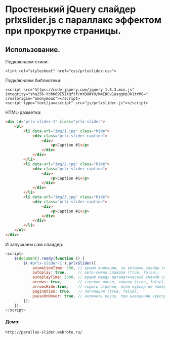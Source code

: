 # Простенький jQuery слайдер prlxslider.js с параллакс эффектом  при прокрутке страницы.

## Использование.

Подключаем стили:
```
<link rel="stylesheet" href="css/prlxslider.css">
```

Подключаем библиотеки:
```
<script src="https://code.jquery.com/jquery-1.8.3.min.js" integrity="sha256-YcbK69I5IXQftf/mYD8WY0/KmEDCv1asggHpJk1trM8=" crossorigin="anonymous"></script>
<script type="text/javascript" src="js/prlxslider.js"></script>
```


HTML-разметка:
```html
<div id="prlx-slider-1" class="prlx-slider">
	<ul>
		<li data-url="img/1.jpg" class="hide">
			<div class="prlx-slider-caption">
				<div>
					<p>Caption #1</p>
				</div>
			</div>
		</li>
		<li data-url="img/2.jpg" class="hide">
			<div class="prlx-slider-caption">
				<div>
					<p>Caption #1</p>
				</div>
			</div>
		</li>
		<li data-url="img/3.jpg" class="hide">
			<div class="prlx-slider-caption">
				<div>
					<p>Caption #1</p>
				</div>
			</div>
		</li>
	</ul>
</div>
```


И запускаем сам слайдер:
```javascript
<script>
	$(document).ready(function () {
		$('#prlx-slider-1').prlxSlider({
			animationTime: 500, // время анимации, за которое слайды сменяют друг друга (ms); 
			autoplay: true, 	// авто-смена слайдов (true, false);
			autoplayTime: 3000,	// время между автоматической сменой слайдов (ms);
			arrows: true,		// стрелки влево, вправо (true, false);
			arrowsHide:true,	// скрыть стрелки, если курсор не наведен на область слайда (true, false);
			pagination: true,	// пагинация (true, false);
			pauseOnHover: true,	// включить паузу, при наведении курсора на область слайда (true, false);
		});
	});
</script>
```

#### Демо:
```
http://parallax-slider.webrote.ru/
```